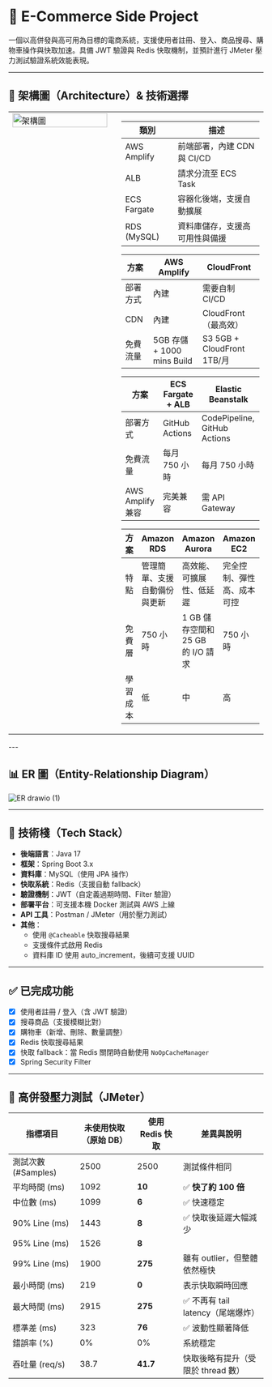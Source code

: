 # 🛒 E-Commerce Side Project

一個以高併發與高可用為目標的電商系統，支援使用者註冊、登入、商品搜尋、購物車操作與快取加速。具備 JWT 驗證與 Redis 快取機制，並預計進行 JMeter 壓力測試驗證系統效能表現。

---

## 📐 架構圖（Architecture）& 技術選擇
<table>
  <tr>
    <td style="vertical-align: top; width: 300px">
      <img src="https://upload.cc/i1/2025/05/16/GA9SMd.png" alt="架構圖" width="100%">
    </td>
    <td style="vertical-align: top; padding-left: 20px">
  
  | 類別 | 描述 |
  |------|------|
  | AWS Amplify | 前端部署，內建 CDN 與 CI/CD |
  | ALB        | 請求分流至 ECS Task |
  | ECS Fargate | 容器化後端，支援自動擴展 |
  | RDS (MySQL) | 資料庫儲存，支援高可用性與備援 |

| 方案 | AWS Amplify| CloudFront |
| -------- | -------- | -------- |
| 部署方式    | 內建     | 需要自制 CI/CD     |
| CDN | 內建 |  CloudFront（最高效） |
| 免費流量 | 5GB 存儲 + 1000 mins Build | S3 5GB + CloudFront 1TB/月 |

| 方案 | ECS Fargate + ALB | Elastic Beanstalk |
| -------- | -------- | -------- |
| 部署方式    | GitHub Actions	     | CodePipeline, GitHub Actions     |
| 免費流量 | 每月 750 小時 |  每月 750 小時 |
| AWS Amplify 兼容 | 完美兼容 |  需 API Gateway |

| 方案 |Amazon RDS | Amazon Aurora | Amazon EC2 |
| -------- | -------- | -------- | -------- | 
| 特點    | 管理簡單、支援自動備份與更新     | 高效能、可擴展性、低延遲     | 完全控制、彈性高、成本可控 | 
| 免費層    |  750 小時    |   1 GB 儲存空間和 25 GB 的 I/O 請求     | 750 小時 | 
| 學習成本   |  低    |  中    | 高 | 
  
  </tr>
</table>
---

## 📊 ER 圖（Entity-Relationship Diagram）


![ER drawio (1)](https://github.com/user-attachments/assets/56443370-1f24-49f2-a882-500b90dc4d77)


---

## 🚀 技術棧（Tech Stack）

- **後端語言**：Java 17
- **框架**：Spring Boot 3.x
- **資料庫**：MySQL（使用 JPA 操作）
- **快取系統**：Redis（支援自動 fallback）
- **驗證機制**：JWT（自定義過期時間、Filter 驗證）
- **部署平台**：可支援本機 Docker 測試與 AWS 上線
- **API 工具**：Postman / JMeter（用於壓力測試）
- **其他**：
  - 使用 `@Cacheable` 快取搜尋結果
  - 支援條件式啟用 Redis
  - 資料庫 ID 使用 auto_increment，後續可支援 UUID

---

## ✅ 已完成功能

- [x] 使用者註冊 / 登入（含 JWT 驗證）
- [x] 搜尋商品（支援模糊比對）
- [x] 購物車（新增、刪除、數量調整）
- [x] Redis 快取搜尋結果
- [x] 快取 fallback：當 Redis 關閉時自動使用 `NoOpCacheManager`
- [x] Spring Security Filter

---

## 🧪 高併發壓力測試（JMeter）

| 指標項目       | 未使用快取（原始 DB） | 使用 Redis 快取        | 差異與說明                         |
|----------------|------------------------|-------------------------|------------------------------------|
| 測試次數 (#Samples) | 2500                   | 2500                    | 測試條件相同                       |
| 平均時間 (ms)   | 1092                   | **10**                 | ✅ **快了約 100 倍**                |
| 中位數 (ms)     | 1099                   | **6**                  | ✅ 快速穩定                          |
| 90% Line (ms)   | 1443                   | **8**                  | ✅ 快取後延遲大幅減少                |
| 95% Line (ms)   | 1526                   | **8**                  |                                    |
| 99% Line (ms)   | 1900                   | **275**                | 雖有 outlier，但整體依然極快       |
| 最小時間 (ms)   | 219                    | **0**                  | 表示快取瞬時回應                    |
| 最大時間 (ms)   | 2915                   | **275**                | ✅ 不再有 tail latency（尾端爆炸）  |
| 標準差 (ms)     | 323                    | **76**                 | ✅ 波動性顯著降低                   |
| 錯誤率 (%)      | 0%                     | 0%                     | 系統穩定                           |
| 吞吐量 (req/s)  | 38.7                   | **41.7**               | 快取後略有提升（受限於 thread 數） |
